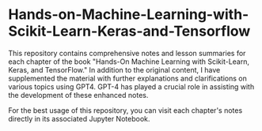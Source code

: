 # Hands-on-Machine-Learning-with-Scikit-Learn-Keras-and-Tensorflow

This repository contains comprehensive notes and lesson summaries for each chapter of the book "Hands-On Machine Learning with Scikit-Learn, Keras, and TensorFlow." In addition to the original content, I have supplemented the material with further explanations and clarifications on various topics using GPT4. GPT-4 has played a crucial role in assisting with the development of these enhanced notes.

For the best usage of this repository, you can visit each chapter's notes directly in its associated Jupyter Notebook.
